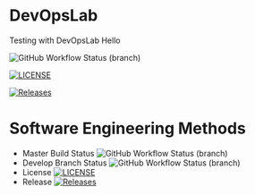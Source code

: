 # DevOpsLab
Testing with DevOpsLab
Hello

![GitHub Workflow Status (branch)](https://img.shields.io/github/actions/workflow/status/40794444PhoneMyatKyaw/DevOpsLab/main.yml?branch=master)

[![LICENSE](https://img.shields.io/github/license/40794444PhoneMyatKyaw/DevOpsLab.svg?style=flat-square)](https://github.com/40794444PhoneMyatKyaw/DevOpsLab/blob/master/LICENSE)

[![Releases](https://img.shields.io/github/release/40794444PhoneMyatKyaw/DevOpsLab/all.svg?style=flat-square)](https://github.com/40794444PhoneMyatKyaw/DevOpsLab/releases)

# Software Engineering Methods

* Master Build Status ![GitHub Workflow Status (branch)](https://img.shields.io/github/actions/workflow/status/40794444PhoneMyatKyaw/DevOpsLab/main.yml?branch=master)
* Develop Branch Status ![GitHub Workflow Status (branch)](https://img.shields.io/github/actions/workflow/status/40794444PhoneMyatKyaw/DevOpsLab/main.yml?branch=develop)
* License [![LICENSE](https://img.shields.io/github/license/40794444PhoneMyatKyaw/DevOpsLab.svg?style=flat-square)](https://github.com/40794444PhoneMyatKyaw/DevOpsLab/blob/master/LICENSE)
* Release [![Releases](https://img.shields.io/github/release/40794444PhoneMyatKyaw5/DevOpsLab/all.svg?style=flat-square)](https://github.com/40794444PhoneMyatKyaw/DevOpsLab/releases)